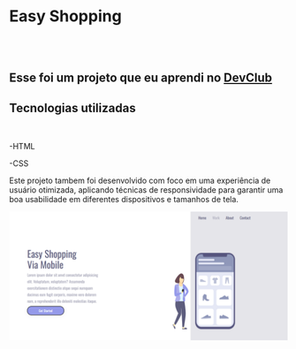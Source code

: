 <h1>Easy Shopping</h1>
<br>
<br>
<h2>Esse foi um projeto que eu aprendi no <a href="http://rodolfomori.com.br/devclub">DevClub</a></h2>

<h2>Tecnologias utilizadas</h2>
<br>
  <p>-HTML</p>
  <p>-CSS</p>
  <p>Este projeto tambem foi desenvolvido com foco em uma experiência de usuário otimizada, aplicando técnicas de responsividade para 
     garantir uma boa usabilidade em diferentes dispositivos e tamanhos de tela.</p>

<img src="https://github.com/junio96/Easy-Shopping/blob/main/assets/projeto.desktop.png.png?raw=true">

